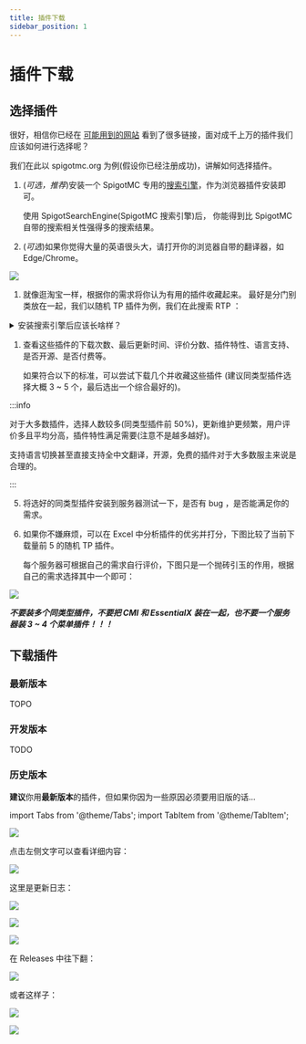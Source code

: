 ```yaml
---
title: 插件下载
sidebar_position: 1
---
```


# 插件下载

## 选择插件

很好，相信你已经在 [可能用到的网站](/docs-java/preparation/websites.md) 看到了很多链接，面对成千上万的插件我们应该如何进行选择呢？

我们在此以 spigotmc.org 为例(假设你已经注册成功)，讲解如何选择插件。

<!--markdownlint-disable ol-prefix-->

1. (_可选，推荐_)安装一个 SpigotMC 专用的[搜索引擎](https://fof1092.de/Plugins/SSE/Redirect/)，作为浏览器插件安装即可。

   使用 SpigotSearchEngine(SpigotMC 搜索引擎)后， 你能得到比 SpigotMC 自带的搜索相关性强得多的搜索结果。

2. (_可选_)如果你觉得大量的英语很头大，请打开你的浏览器自带的翻译器，如 Edge/Chrome。

![](_images/浏览器翻译.png)

1. 就像逛淘宝一样，根据你的需求将你认为有用的插件收藏起来。
   最好是分门别类放在一起，我们以随机 TP 插件为例，我们在此搜索 RTP ：

<details>
    <summary>安装搜索引擎后应该长啥样？</summary>

![](_images/Spigot搜索.png)

</details>

1. 查看这些插件的下载次数、最后更新时间、评价分数、插件特性、语言支持、是否开源、是否付费等。

   如果符合以下的标准，可以尝试下载几个并收藏这些插件 (建议同类型插件选择大概 3 ~ 5 个，最后选出一个综合最好的)。

:::info

对于大多数插件，选择人数较多(同类型插件前 50%)，更新维护更频繁，用户评价多且平均分高，插件特性满足需要(注意不是越多越好)。

支持语言切换甚至直接支持全中文翻译，开源，免费的插件对于大多数服主来说是合理的。

:::

5. 将选好的同类型插件安装到服务器测试一下，是否有 bug ，是否能满足你的需求。

6. 如果你不嫌麻烦，可以在 Excel 中分析插件的优劣并打分，下图比较了当前下载量前 5 的随机 TP 插件。

   每个服务器可根据自己的需求自行评价，下图只是一个抛砖引玉的作用，根据自己的需求选择其中一个即可：

![](_images/同类插件评分选择.png)

<!--markdownlint-enable ol-prefix-->

**_不要装多个同类型插件，不要把 CMI 和 EssentialX 装在一起，也不要一个服务器装 3 ~ 4 个菜单插件！！！_**

## 下载插件

### 最新版本

TOPO

### 开发版本

TODO

### 历史版本

**建议**你用**最新版本**的插件，但如果你因为一些原因必须要用旧版的话...

import Tabs from '@theme/Tabs';
import TabItem from '@theme/TabItem';

<Tabs queryString="download-history-plugin">
<TabItem value="bukkit" label="Bukkit">

![](_images/历史版本-bukkit-1.png)

点击左侧文字可以查看详细内容：

![](_images/历史版本-bukkit-2.png)

这里是更新日志：

![](_images/历史版本-bukkit-3.png)

</TabItem>

<TabItem value="spigotmc" label="SpigotMC">

![](_images/历史版本-spigotmc.png)

</TabItem>

<TabItem value="modrinth" label="Modrinth">

![](_images/历史版本-modrinth.png)

</TabItem>

<TabItem value="github" label="GitHub">

在 Releases 中往下翻：

![](_images/历史版本-GitHub-1.png)

或者这样子：

![](_images/历史版本-GitHub-2.png)

![](_images/历史版本-GitHub-3.png)

</TabItem>
</Tabs>
